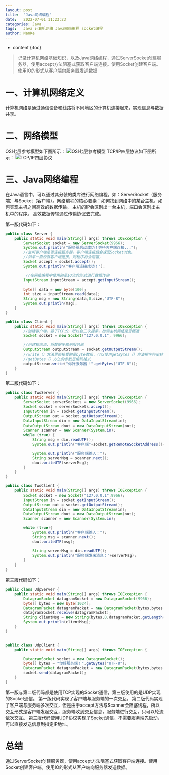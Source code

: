 ```yaml
---
layout: post
title:  "Java网络编程"
date:   2022-07-01 11:23:23
categories: Java
tags:   Java 计算机网络 Java网络编程 socket编程
author: NanKe
---
```


* content
{:toc}


> 记录计算机网络基础知识，以及Java网络编程，通过ServerSocket创建服务器，使用accept方法阻塞式获取客户端连接。使用Socket创建客户端。使用IO的形式从客户端向服务器发送数据



# 一、计算机网络定义
计算机网络是通过通信设备和线路将不同地区的计算机连接起来，实现信息与数据共享。

# 二、网络模型
OSI七层参考模型如下图所示：
![OSI七层参考模型](https://img-blog.csdnimg.cn/d14361195b9144aaad01c483ae08eb21.png)
TCP/IP四层协议如下图所示：
![TCP/IP四层协议](https://img-blog.csdnimg.cn/be535cc452d6486db5987fbd4d5bde1c.png)

# 三、Java网络编程
在Java语言中，可以通过其分装的类库进行网络编程。如：ServerSocket（服务端）与Socket（客户端）。网络编程的核心要素：如何找到网络中的某台主机，如何实现主机之间高效的数据传输。
主机的IP会区别出一台主机，端口会区别出主机中的程序。
高效数据传输通过传输协议去完成。

第一版代码如下：
```java
public class Server {
    public static void main(String[] args) throws IOException {
        ServerSocket socket = new ServerSocket(9966);
        System.out.println("服务器启动成功！等待客户端连接...");
        //监听客户端是否连接服务器。客户端连接后会返回Socket对象。
        //如果一直没有客户端连接，则程序将会阻塞，
        Socket accept = socket.accept();
        System.out.println("客户端连接成功！");

		 //在网络编程中使用的是IO流的形式进行数据传输
        InputStream inputStream = accept.getInputStream();

        byte[] data = new byte[100];
        int size = inputStream.read(data);
        String msg = new String(data,0,size,"UTF-8");
        System.out.println(msg);
    }
}

public class Client {
    public static void main(String[] args) throws IOException {
        //创建客户端，基于TCP的，所以会三次握手，检测主机网络是否畅通
        Socket socket = new Socket("127.0.0.1", 9966);

        //创建输出流，将数据传输到服务器
        OutputStream outputStream = socket.getOutputStream();
        //write（）方法里面接受的是byte数组，可以使用getBytes（）方法把字符串转化为byte数组
        //getBytes（）方法的参数是编码格式
        outputStream.write("你好服务器！".getBytes("UTF-8"));
    }
}
```
第二版代码如下：
```java
public class TwoServer {
    public static void main(String[] args) throws IOException {
        ServerSocket serverSockets = new ServerSocket(9966);
        Socket socket = serverSockets.accept();
        InputStream in = socket.getInputStream();
        OutputStream out = socket.getOutputStream();
        DataInputStream din = new DataInputStream(in);
        DataOutputStream dout = new DataOutputStream(out);
        Scanner scanner = new Scanner(System.in);
        while (true) {
            String msg = din.readUTF();
            System.out.println("客户端"+socket.getRemoteSocketAddress()+"发来消息："+msg);

            System.out.println("服务端输入：");
            String serverMsg = scanner.next();
            dout.writeUTF(serverMsg);
        }
    }
}

public class TwoClient {
    public static void main(String[] args) throws IOException {
        Socket socket = new Socket("127.0.0.1",9966);
        InputStream in = socket.getInputStream();
        OutputStream out = socket.getOutputStream();
        DataInputStream din = new DataInputStream(in);
        DataOutputStream dout = new DataOutputStream(out);
        Scanner scanner = new Scanner(System.in);

        while (true){
            System.out.println("客户端输入：");
            String msg = scanner.next();
            dout.writeUTF(msg);

            String serverMsg = din.readUTF();
            System.out.println("服务端发来消息："+serverMsg);
        }
    }
}
```

第三版代码如下：
```java
public class UdpServer {
    public static void main(String[] args) throws IOException {
        DatagramSocket datagramSocket = new DatagramSocket(9966);
        byte[] bytes = new byte[1024];
        DatagramPacket datagramPacket = new DatagramPacket(bytes,bytes.length);
        datagramSocket.receive(datagramPacket);
        String clientMsg = new String(bytes,0,datagramPacket.getLength());
        System.out.println(clientMsg);
    }
}


public class UdpClient {
    public static void main(String[] args) throws IOException {

        DatagramSocket socket = new DatagramSocket();
        byte[] bytes = "你好服务端！".getBytes("UTF-8");
        DatagramPacket datagramPacket = new DatagramPacket(bytes,bytes.length, InetAddress.getByName("127.0.0.1"),9966);
        socket.send(datagramPacket);
    }
}
```

第一版与第二版代码都是使用TCP实现的Socket通信，第三版使用的是UDP实现的Socket通信。
第一版代码实现了客户端与服务端的一次交互。
第二版代码实现了客户端与服务端多次交互，但是由于accept方法与Scanner会阻塞线程，所以交互形式是客户端发起交互，服务端收到交互信息，服务端进行交互，只可以轮流依次交互。
第三版代码使用UDP协议实现了Socket通信，不需要服务端先启动，可以直接发送信息到指定IP地址。
# 总结
通过ServerSocket创建服务器，使用accept方法阻塞式获取客户端连接。使用Socket创建客户端。使用IO的形式从客户端向服务器发送数据。